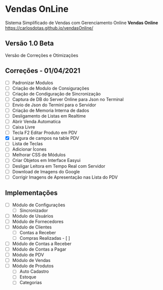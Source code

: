 # Vendas OnLine

Sistema Simplificado de Vendas com Gerenciamento Online **Vendas Online**
https://carlosdotas.github.io/vendasOnline/

## Versão 1.0 Beta 
Versão de Correções e Otimizações
## Correções - 01/04/2021 
 - [ ] Padronizar Modulos
 - [ ] Criação de Modulo de Consigurações 
 - [ ] Criação de Condiguração de Sincronização
 - [ ] Captura de DB do Server Online para Json no Terminal
 - [ ] Envio de Json do Terminl para o Servidor
 - [ ] Criação de Memoria Interna de dados
 - [ ] Desligamento de Listas em Realtime
 - [ ] Abrir Venda Automatica
 - [ ] Caixa Livre
 - [ ] Tecla F2 Editar Produto em PDV
 - [x] Largura de campos na table PDV
 - [ ] Lista de Teclas
 - [ ] Adicionar Ícones
 - [ ] Melhorar CSS de Módulos
 - [ ] Criar Objetos em Interface Easyui
 - [ ] Desligar Leitora em Tempo Real com Servidor
 - [ ] Download de Imagens do Google
 - [ ] Corrigir Imagens de Apresentação nas Lista do PDV
 
## Implementações
 - [ ] Módulo de Configurações
 	 - [ ] Sincronizador
 - [ ] Módulo de Usuários
 - [ ] Módulo  de Fornecedores
 - [ ] Módulo de Clientes
	 - [ ] Contas a Receber
	 - [ ] Compras Realizadas - [ ] 
 - [ ] Módulo  de Contas a Receber
 - [ ] Módulo de Contas a Pagar
 - [ ] Módulo de PDV
 - [ ] Módulo de Vendas
 - [ ] Módulo de Produtos
	 - [ ] Auto Cadastro
	 - [ ] Estoque
	 - [ ] Categorias

```
